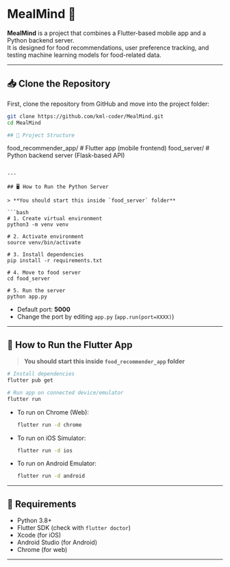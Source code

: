 # MealMind 🍴

**MealMind** is a project that combines a Flutter-based mobile app and a Python backend server.  
It is designed for food recommendations, user preference tracking, and testing machine learning models for food-related data.

---

## 📥 Clone the Repository

First, clone the repository from GitHub and move into the project folder:

```bash
git clone https://github.com/kml-coder/MealMind.git
cd MealMind

## 📂 Project Structure

```
food_recommender_app/   # Flutter app (mobile frontend)
food_server/            # Python backend server (Flask-based API)
```

---

## 🖥 How to Run the Python Server

> **You should start this inside `food_server` folder**

```bash
# 1. Create virtual environment
python3 -m venv venv

# 2. Activate environment
source venv/bin/activate

# 3. Install dependencies
pip install -r requirements.txt

# 4. Move to food server
cd food_server

# 5. Run the server
python app.py
```

- Default port: **5000**
- Change the port by editing `app.py` (`app.run(port=XXXX)`)

---

## 📱 How to Run the Flutter App

> **You should start this inside `food_recommender_app` folder**

```bash
# Install dependencies
flutter pub get

# Run app on connected device/emulator
flutter run
```

- To run on Chrome (Web):
  ```bash
  flutter run -d chrome
  ```

- To run on iOS Simulator:
  ```bash
  flutter run -d ios
  ```

- To run on Android Emulator:
  ```bash
  flutter run -d android
  ```

---

## 🔧 Requirements
- Python 3.8+
- Flutter SDK (check with `flutter doctor`)
- Xcode (for iOS)
- Android Studio (for Android)
- Chrome (for web)

---
